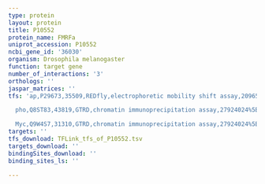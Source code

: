 ```yaml
---
type: protein
layout: protein
title: P10552
protein_name: FMRFa
uniprot_accession: P10552
ncbi_gene_id: '36030'
organism: Drosophila melanogaster
function: target gene
number_of_interactions: '3'
orthologs: ''
jaspar_matrices: ''
tfs: 'ap,P29673,35509,REDfly,electrophoretic mobility shift assay,20965965%5Buid%5D+OR+9806924%5Buid%5D,Yes

  pho,Q8ST83,43819,GTRD,chromatin immunoprecipitation assay,27924024%5Buid%5D,No

  Myc,Q9W4S7,31310,GTRD,chromatin immunoprecipitation assay,27924024%5Buid%5D,No'
targets: ''
tfs_download: TFLink_tfs_of_P10552.tsv
targets_download: ''
bindingSites_download: ''
binding_sites_ls: ''

---
```


